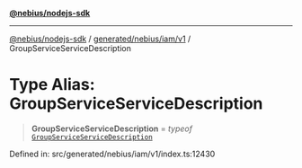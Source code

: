 [**@nebius/nodejs-sdk**](../../../../../README.md)

---

[@nebius/nodejs-sdk](../../../../../README.md) / [generated/nebius/iam/v1](../README.md) / GroupServiceServiceDescription

# Type Alias: GroupServiceServiceDescription

> **GroupServiceServiceDescription** = _typeof_ [`GroupServiceServiceDescription`](../variables/GroupServiceServiceDescription.md)

Defined in: src/generated/nebius/iam/v1/index.ts:12430
